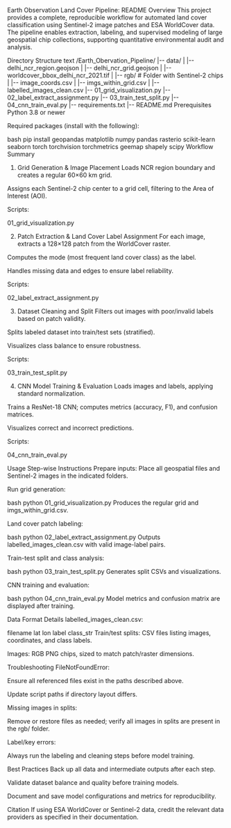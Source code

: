 Earth Observation Land Cover Pipeline: README
Overview
This project provides a complete, reproducible workflow for automated land cover classification using Sentinel-2 image patches and ESA WorldCover data. The pipeline enables extraction, labeling, and supervised modeling of large geospatial chip collections, supporting quantitative environmental audit and analysis.

Directory Structure
text
/Earth_Obervation_Pipeline/
    |-- data/
    |     |-- delhi_ncr_region.geojson
    |     |-- delhi_ncr_grid.geojson
    |     |-- worldcover_bbox_delhi_ncr_2021.tif
    |     |-- rgb/                          # Folder with Sentinel-2 chips
    |     |-- image_coords.csv
    |     |-- imgs_within_grid.csv
    |     |-- labelled_images_clean.csv
    |-- 01_grid_visualization.py
    |-- 02_label_extract_assignment.py
    |-- 03_train_test_split.py
    |-- 04_cnn_train_eval.py
    |-- requirements.txt
    |-- README.md
Prerequisites
Python 3.8 or newer

Required packages (install with the following):

bash
pip install geopandas matplotlib numpy pandas rasterio scikit-learn seaborn torch torchvision torchmetrics geemap shapely scipy
Workflow Summary
1. Grid Generation & Image Placement
Loads NCR region boundary and creates a regular 60×60 km grid.

Assigns each Sentinel-2 chip center to a grid cell, filtering to the Area of Interest (AOI).

Scripts:

01_grid_visualization.py

2. Patch Extraction & Land Cover Label Assignment
For each image, extracts a 128×128 patch from the WorldCover raster.

Computes the mode (most frequent land cover class) as the label.

Handles missing data and edges to ensure label reliability.

Scripts:

02_label_extract_assignment.py

3. Dataset Cleaning and Split
Filters out images with poor/invalid labels based on patch validity.

Splits labeled dataset into train/test sets (stratified).

Visualizes class balance to ensure robustness.

Scripts:

03_train_test_split.py

4. CNN Model Training & Evaluation
Loads images and labels, applying standard normalization.

Trains a ResNet-18 CNN; computes metrics (accuracy, F1), and confusion matrices.

Visualizes correct and incorrect predictions.

Scripts:

04_cnn_train_eval.py

Usage
Step-wise Instructions
Prepare inputs: Place all geospatial files and Sentinel-2 images in the indicated folders.

Run grid generation:

bash
python 01_grid_visualization.py
Produces the regular grid and imgs_within_grid.csv.

Land cover patch labeling:

bash
python 02_label_extract_assignment.py
Outputs labelled_images_clean.csv with valid image-label pairs.

Train-test split and class analysis:

bash
python 03_train_test_split.py
Generates split CSVs and visualizations.

CNN training and evaluation:

bash
python 04_cnn_train_eval.py
Model metrics and confusion matrix are displayed after training.

Data Format Details
labelled_images_clean.csv:

filename	lat	lon	label	class_str
Train/test splits:
CSV files listing images, coordinates, and class labels.

Images:
RGB PNG chips, sized to match patch/raster dimensions.

Troubleshooting
FileNotFoundError:

Ensure all referenced files exist in the paths described above.

Update script paths if directory layout differs.

Missing images in splits:

Remove or restore files as needed; verify all images in splits are present in the rgb/ folder.

Label/key errors:

Always run the labeling and cleaning steps before model training.

Best Practices
Back up all data and intermediate outputs after each step.

Validate dataset balance and quality before training models.

Document and save model configurations and metrics for reproducibility.

Citation
If using ESA WorldCover or Sentinel-2 data, credit the relevant data providers as specified in their documentation.